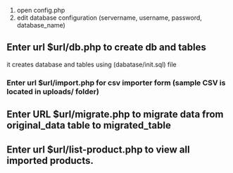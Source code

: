 1. open config.php
2. edit database configuration (servername, username, password, database_name) 
## Enter url $url/db.php to create db and tables 
it creates database and tables using (dabatase/init.sql) file
### Enter url $url/import.php for csv importer form (sample CSV is located in uploads/ folder)
## Enter URL $url/migrate.php to migrate data from original_data table to migrated_table
## Enter url $url/list-product.php to view all imported products.